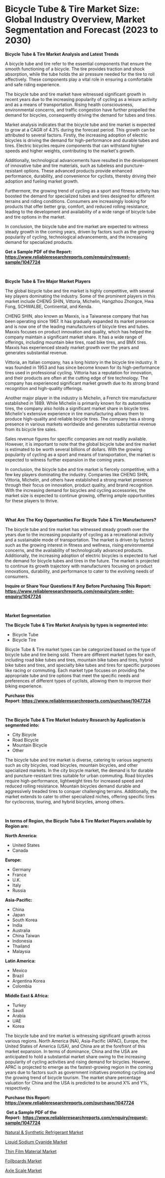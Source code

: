 <p><h1>Bicycle Tube & Tire Market Size: Global Industry Overview, Market Segmentation and Forecast (2023 to 2030)</h1></p><p><strong>Bicycle Tube & Tire Market Analysis and Latest Trends</strong></p>
<p><p>A bicycle tube and tire refer to the essential components that ensure the smooth functioning of a bicycle. The tire provides traction and shock absorption, while the tube holds the air pressure needed for the tire to roll effectively. These components play a vital role in ensuring a comfortable and safe riding experience.</p><p>The bicycle tube and tire market have witnessed significant growth in recent years due to the increasing popularity of cycling as a leisure activity and as a means of transportation. Rising health consciousness, environmental concerns, and traffic congestion have further propelled the demand for bicycles, consequently driving the demand for tubes and tires.</p><p>Market analysis indicates that the bicycle tube and tire market is expected to grow at a CAGR of 4.3% during the forecast period. This growth can be attributed to several factors. Firstly, the increasing adoption of electric bicycles is driving the demand for high-performance and durable tubes and tires. Electric bicycles require components that can withstand higher speeds and higher weights, contributing to the market's growth.</p><p>Additionally, technological advancements have resulted in the development of innovative tube and tire materials, such as tubeless and puncture-resistant options. These advanced products provide enhanced performance, durability, and convenience for cyclists, thereby driving their adoption and fueling market growth.</p><p>Furthermore, the growing trend of cycling as a sport and fitness activity has boosted the demand for specialized tubes and tires designed for different terrains and riding conditions. Consumers are increasingly looking for products that offer better grip, comfort, and reduced rolling resistance, leading to the development and availability of a wide range of bicycle tube and tire options in the market.</p><p>In conclusion, the bicycle tube and tire market are expected to witness steady growth in the coming years, driven by factors such as the growing popularity of cycling, technological advancements, and the increasing demand for specialized products.</p></p>
<p><strong>Get a Sample PDF of the Report:&nbsp; <a href="https://www.reliableresearchreports.com/enquiry/request-sample/1047724">https://www.reliableresearchreports.com/enquiry/request-sample/1047724</a></strong></p>
<p>&nbsp;</p>
<p><strong>Bicycle Tube & Tire Major Market Players</strong></p>
<p><p>The global bicycle tube and tire market is highly competitive, with several key players dominating the industry. Some of the prominent players in this market include CHENG SHIN, Vittoria, Michelin, Hangzhou Zhongce, Hwa Fong, SCHWALBE, Continental, and Kenda.</p><p>CHENG SHIN, also known as Maxxis, is a Taiwanese company that has been operating since 1967. It has gradually expanded its market presence and is now one of the leading manufacturers of bicycle tires and tubes. Maxxis focuses on product innovation and quality, which has helped the company maintain a significant market share. It has a wide range of offerings, including mountain bike tires, road bike tires, and BMX tires. Maxxis has experienced steady market growth over the years and generates substantial revenue.</p><p>Vittoria, an Italian company, has a long history in the bicycle tire industry. It was founded in 1953 and has since become known for its high-performance tires used in professional cycling. Vittoria has a reputation for innovation, and their products are often at the cutting edge of tire technology. The company has experienced significant market growth due to its strong brand recognition and high-quality offerings.</p><p>Another major player in the industry is Michelin, a French tire manufacturer established in 1889. While Michelin is primarily known for its automotive tires, the company also holds a significant market share in bicycle tires. Michelin's extensive experience in tire manufacturing allows them to produce high-quality and reliable bicycle tires. The company has a strong presence in various markets worldwide and generates substantial revenue from its bicycle tire sales.</p><p>Sales revenue figures for specific companies are not readily available. However, it is important to note that the global bicycle tube and tire market is estimated to be worth several billions of dollars. With the growing popularity of cycling as a sport and means of transportation, the market is expected to witness further expansion in the coming years.</p><p>In conclusion, the bicycle tube and tire market is fiercely competitive, with a few key players dominating the industry. Companies like CHENG SHIN, Vittoria, Michelin, and others have established a strong market presence through their focus on innovation, product quality, and brand recognition. With the increasing demand for bicycles and cycling accessories, the market size is expected to continue growing, offering ample opportunities for these players to thrive.</p></p>
<p>&nbsp;</p>
<p><strong>What Are The Key Opportunities For Bicycle Tube & Tire Manufacturers?</strong></p>
<p><p>The bicycle tube and tire market has witnessed steady growth over the years due to the increasing popularity of cycling as a recreational activity and a sustainable mode of transportation. The market is driven by factors such as the growing interest in fitness and wellness, rising environmental concerns, and the availability of technologically advanced products. Additionally, the increasing adoption of electric bicycles is expected to fuel the demand for bicycle tubes and tires in the future. The market is projected to continue its growth trajectory with manufacturers focusing on product innovations, durability, and performance to cater to the evolving needs of consumers.</p></p>
<p><strong>Inquire or Share Your Questions If Any Before Purchasing This Report: <a href="https://www.reliableresearchreports.com/enquiry/pre-order-enquiry/1047724">https://www.reliableresearchreports.com/enquiry/pre-order-enquiry/1047724</a></strong></p>
<p>&nbsp;</p>
<p><strong>Market Segmentation</strong></p>
<p><strong>The Bicycle Tube & Tire Market Analysis by types is segmented into:</strong></p>
<p><ul><li>Bicycle Tube</li><li>Bicycle Tire</li></ul></p>
<p><p>Bicycle Tube & Tire market types can be categorized based on the type of bicycle tube and tire being sold. There are different market types for each, including road bike tubes and tires, mountain bike tubes and tires, hybrid bike tubes and tires, and specialty bike tubes and tires for specific purposes like racing or commuting. Each market type focuses on providing the appropriate tube and tire options that meet the specific needs and preferences of different types of cyclists, allowing them to improve their biking experience.</p></p>
<p><strong>Purchase this Report:&nbsp;<a href="https://www.reliableresearchreports.com/purchase/1047724">https://www.reliableresearchreports.com/purchase/1047724</a></strong></p>
<p>&nbsp;</p>
<p><strong>The Bicycle Tube & Tire Market Industry Research by Application is segmented into:</strong></p>
<p><ul><li>City Bicycle</li><li>Road Bicycle</li><li>Mountain Bicycle</li><li>Other</li></ul></p>
<p><p>The bicycle tube and tire market is diverse, catering to various segments such as city bicycles, road bicycles, mountain bicycles, and other specialized markets. In the city bicycle market, the demand is for durable and puncture-resistant tires suitable for urban commuting. Road bicycles require high-performance, lightweight tires for increased speed and reduced rolling resistance. Mountain bicycles demand durable and aggressively treaded tires to conquer challenging terrains. Additionally, the market extends to cater to other specialized niches, offering specific tires for cyclocross, touring, and hybrid bicycles, among others.</p></p>
<p>&nbsp;</p>
<p><strong>In terms of Region, the Bicycle Tube & Tire Market Players available by Region are:</strong></p>
<p>
    <p> <strong> North America: </strong>
        <ul>
            <li>United States</li>
            <li>Canada</li>
        </ul>
        </p> 
    <p> <strong> Europe: </strong>
        <ul>
            <li>Germany</li>
            <li>France</li>
            <li>U.K.</li>
            <li>Italy</li>
            <li>Russia</li>
        </ul>
        </p> 
    <p> <strong> Asia-Pacific: </strong>
        <ul>
            <li>China</li>
            <li>Japan</li>
            <li>South Korea</li>
            <li>India</li>
            <li>Australia</li>
            <li>China Taiwan</li>
            <li>Indonesia</li>
            <li>Thailand</li>
            <li>Malaysia</li>
        </ul>
        </p> 
    <p> <strong> Latin America: </strong>
        <ul>
            <li>Mexico</li>
            <li>Brazil</li>
            <li>Argentina Korea</li>
            <li>Colombia</li>
        </ul>
        </p> 
    <p> <strong> Middle East & Africa: </strong>
        <ul>
            <li>Turkey</li>
            <li>Saudi</li>
            <li>Arabia</li>
            <li>UAE</li>
            <li>Korea</li>
        </ul>
    </p>
    </p>
<p><p>The bicycle tube and tire market is witnessing significant growth across various regions. North America (NA), Asia-Pacific (APAC), Europe, the United States of America (USA), and China are at the forefront of this market expansion. In terms of dominance, China and the USA are anticipated to hold a substantial market share owing to the increasing popularity of cycling activities and rising demand for bicycles. However, APAC is projected to emerge as the fastest-growing region in the coming years due to factors such as government initiatives promoting cycling and the growing trend of bicycle tourism. The market share percentage valuation for China and the USA is predicted to be around X% and Y%, respectively.</p></p>
<p><strong>Purchase this Report: <a href="https://www.reliableresearchreports.com/purchase/1047724">https://www.reliableresearchreports.com/purchase/1047724</a></strong></p>
<p>&nbsp;<strong>Get a Sample PDF of the Report:&nbsp;&nbsp;<a href="https://www.reliableresearchreports.com/enquiry/request-sample/1047724">https://www.reliableresearchreports.com/enquiry/request-sample/1047724</a></strong></p>
<p><strong></strong></p>
<p><p><a href="https://github.com/provorikovar/Market-Research-Report-List-1/blob/main/natural-synthetic-refrigerant-market.md">Natural & Synthetic Refrigerant Market</a></p><p><a href="https://github.com/kipkeeva/Market-Research-Report-List-1/blob/main/liquid-sodium-cyanide-market.md">Liquid Sodium Cyanide Market</a></p><p><a href="https://www.linkedin.com/pulse/thin-film-material-market-size-growth-forecast-qbirf/">Thin Film Material Market</a></p><p><a href="https://medium.com/@nilltanay7548659/foilboards-market-trends-and-market-analysis-forecasted-for-period-2023-2030-2383271651d3">Foilboards Market</a></p><p><a href="https://medium.com/@jacks0866979/axle-scale-market-analysis-its-cagr-market-segmentation-and-global-industry-overview-0c99b2b5ff3a">Axle Scale Market</a></p></p>